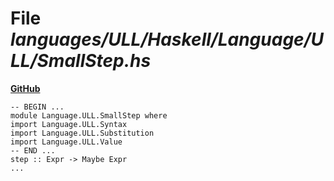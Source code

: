 # File _languages/ULL/Haskell/Language/ULL/SmallStep.hs_
**[GitHub](https://github.com/softlang/yas/blob/master/languages/ULL/Haskell/Language/ULL/SmallStep.hs)**
```
-- BEGIN ...
module Language.ULL.SmallStep where
import Language.ULL.Syntax
import Language.ULL.Substitution
import Language.ULL.Value
-- END ...
step :: Expr -> Maybe Expr
...
```
